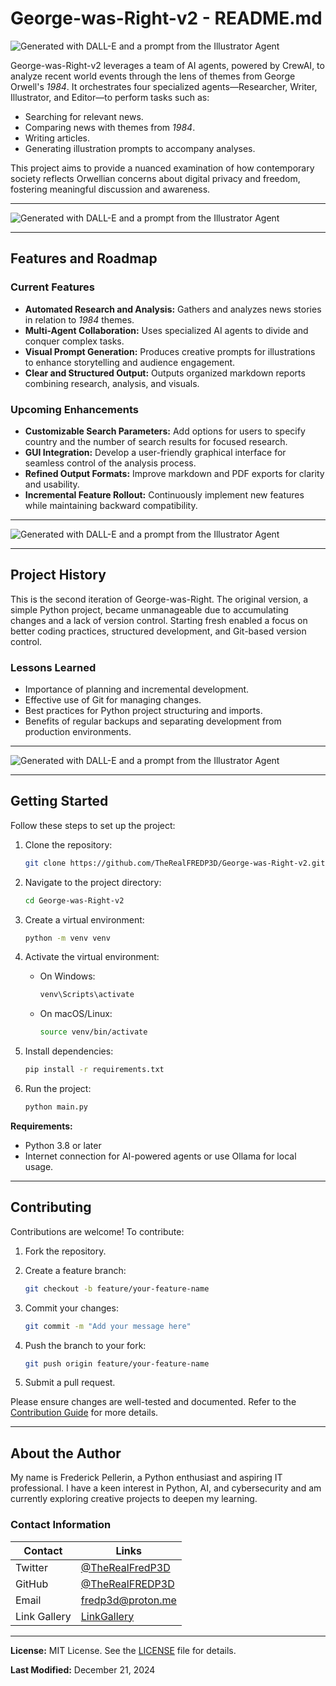 # George-was-Right-v2 - README.md

![Generated with DALL-E and a prompt from the Illustrator Agent](images/Header.png)

George-was-Right-v2 leverages a team of AI agents, powered by CrewAI, to analyze recent world events through the lens of themes from George Orwell's *1984*. It orchestrates four specialized agents—Researcher, Writer, Illustrator, and Editor—to perform tasks such as:

- Searching for relevant news.
- Comparing news with themes from *1984*.
- Writing articles.
- Generating illustration prompts to accompany analyses.

This project aims to provide a nuanced examination of how contemporary society reflects Orwellian concerns about digital privacy and freedom, fostering meaningful discussion and awareness.

---

![Generated with DALL-E and a prompt from the Illustrator Agent](images/-freedom-from-surveillance4.jpg)

---

## Features and Roadmap

### Current Features

- **Automated Research and Analysis:** Gathers and analyzes news stories in relation to *1984* themes.
- **Multi-Agent Collaboration:** Uses specialized AI agents to divide and conquer complex tasks.
- **Visual Prompt Generation:** Produces creative prompts for illustrations to enhance storytelling and audience engagement.
- **Clear and Structured Output:** Outputs organized markdown reports combining research, analysis, and visuals.

### Upcoming Enhancements

- **Customizable Search Parameters:** Add options for users to specify country and the number of search results for focused research.
- **GUI Integration:** Develop a user-friendly graphical interface for seamless control of the analysis process.
- **Refined Output Formats:** Improve markdown and PDF exports for clarity and usability.
- **Incremental Feature Rollout:** Continuously implement new features while maintaining backward compatibility.

---

![Generated with DALL-E and a prompt from the Illustrator Agent](images/.surveillancedark-city4.jpg)

---

## Project History

This is the second iteration of George-was-Right. The original version, a simple Python project, became unmanageable due to accumulating changes and a lack of version control. Starting fresh enabled a focus on better coding practices, structured development, and Git-based version control.

### Lessons Learned

- Importance of planning and incremental development.
- Effective use of Git for managing changes.
- Best practices for Python project structuring and imports.
- Benefits of regular backups and separating development from production environments.

---

![Generated with DALL-E and a prompt from the Illustrator Agent](images/._21ea1f38-e0bb-4ead-9d3a-a9b2b7b07517.jpg)

---

## Getting Started

Follow these steps to set up the project:

1. Clone the repository:

   ```bash
   git clone https://github.com/TheRealFREDP3D/George-was-Right-v2.git
   ```

2. Navigate to the project directory:

   ```bash
   cd George-was-Right-v2
   ```

3. Create a virtual environment:

   ```bash
   python -m venv venv
   ```

4. Activate the virtual environment:
   - On Windows:

     ```bash
     venv\Scripts\activate
     ```

   - On macOS/Linux:

     ```bash
     source venv/bin/activate
     ```

5. Install dependencies:

   ```bash
   pip install -r requirements.txt
   ```

6. Run the project:

   ```bash
   python main.py
   ```

**Requirements:**

- Python 3.8 or later
- Internet connection for AI-powered agents or use Ollama for local usage.

---

## Contributing

Contributions are welcome! To contribute:

1. Fork the repository.
2. Create a feature branch:

   ```bash
   git checkout -b feature/your-feature-name
   ```

3. Commit your changes:

   ```bash
   git commit -m "Add your message here"
   ```

4. Push the branch to your fork:

   ```bash
   git push origin feature/your-feature-name
   ```

5. Submit a pull request.

Please ensure changes are well-tested and documented. Refer to the [Contribution Guide](CONTRIBUTING.md) for more details.

---

## About the Author

My name is Frederick Pellerin, a Python enthusiast and aspiring IT professional. I have a keen interest in Python, AI, and cybersecurity and am currently exploring creative projects to deepen my learning.

### Contact Information

| **Contact**        | **Links**                                                             |
|--------------------|-----------------------------------------------------------------------|
| Twitter            | [@TheRealFredP3D](https://twitter.com/TheRealFredP3D)                 |
| GitHub             | [@TheRealFREDP3D](https://github.com/TheRealFREDP3D)                  |
| Email              | [fredp3d@proton.me](mailto:fredp3d@proton.me)                         |
| Link Gallery       | [LinkGallery](http://link.gallery/therealfredp3d)                     |

---

**License:** MIT License. See the [LICENSE](LICENSE) file for details.

**Last Modified:** December 21, 2024
